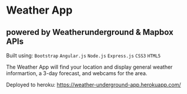 # Weather App

## powered by Weatherunderground & Mapbox APIs

Built using: `Bootstrap` `Angular.js` `Node.js` `Express.js` `CSS3` `HTML5`

The Weather App will find your location and display general weather informartion, a 3-day forecast, and webcams for the area.

Deployed to heroku: https://weather-underground-app.herokuapp.com/      
